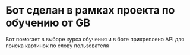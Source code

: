 # Бот сделан в рамках проекта по обучению от GB
Бот помогает в выборе курса обучения и
в боте прикреплено API для поиска картинок по слову пользователя
